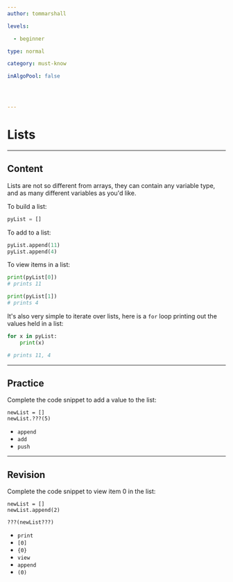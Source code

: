 ```yaml
---
author: tommarshall

levels:

  - beginner

type: normal

category: must-know

inAlgoPool: false




---
```


# Lists

---
## Content

Lists are not so different from arrays, they can contain any variable type, and as many different variables as you'd like.

To build a list:
```python
pyList = []
```
To add to a list:
```python
pyList.append(11)
pyList.append(4)
```

To view items in a list:
```python
print(pyList[0])
# prints 11

print(pyList[1])
# prints 4
```

It's also very simple to iterate over lists, here is a `for` loop printing out the values held in a list:

```python
for x in pyList:
    print(x)

# prints 11, 4
```

---
## Practice

Complete the code snippet to add a value to the list:

```
newList = []
newList.???(5)
```


* `append`
* `add`
* `push`

---
## Revision

Complete the code snippet to view item 0 in the list:

```
newList = []
newList.append(2)

???(newList???)
```


* `print`
* `[0]`
* `{0}`
* `view`
* `append`
* `(0)`


